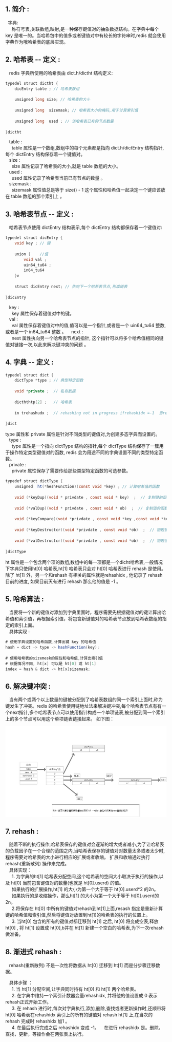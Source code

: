 ## 1. 简介 : 
&nbsp;&nbsp;字典:    
&nbsp;&nbsp;&nbsp;&nbsp; 称符号表,关联数组,映射,是一种保存键值对的抽象数据结构。在字典中每个 key 是唯一的。当哈希包中的值多或者键值对中有较长的字符串时,redis 就会使用字典作为哦哈希表的底层实现。

## 2. 哈希表 -- 定义 : 
&nbsp;&nbsp; redis 字典所使用的哈希表由 dict.h/dictht 结构定义:
```java
typedel struct dictht {
    dicEntry table ; // 哈希表数组

    unsigned long size; // 哈希表的大小

    unsigned long  sizemask; // 哈希表大小的掩码,用于计算索引值

    unsigned long  used ; // 该哈希表已有的节点数量

}dictht
```
&nbsp;&nbsp; table :   
&nbsp;&nbsp;&nbsp;&nbsp; table 属性是一个数组,数组中的每个元素都是指向 dict.h/dictEntry 结构指针,每个 dictEntry 结构保存着一个键值对。   
&nbsp;&nbsp; size :   
&nbsp;&nbsp;&nbsp;&nbsp; size 属性记录了哈希表的大小,就是 table 数组的大小。  
&nbsp;&nbsp; used :   
&nbsp;&nbsp;&nbsp;&nbsp; used 属性记录了哈希表当前已有节点的数量 。     
&nbsp;&nbsp; sizemask :   
&nbsp;&nbsp;&nbsp;&nbsp; sizemask 属性值总是等于 size() - 1 这个属性和哈希值一起决定一个键应该放在 table 数组的那个索引上 。     


## 3. 哈希表节点 -- 定义 : 
&nbsp;&nbsp; 哈希表节点使用 dictEntry 结构表示,每个 dictEntry 结构都保存着一个键值对:
```java
typedel struct dicEntry {
    void key ; // 键

    union {    //值
        void val ;
        uin64_tu64 ;
        in64_tu64
    }v

    struct dicEntry next; // 执向下一个哈希表节点,形成链表

}dicEntry
```
&nbsp;&nbsp; key :   
&nbsp;&nbsp;&nbsp;&nbsp; key 属性保存着键值对中的键。      
&nbsp;&nbsp; val :   
&nbsp;&nbsp;&nbsp;&nbsp; val 属性保存着键值对中的值,值可以是一个指针,或者是一个   uin64_tu64 整数, 或者是一个   in64_tu64 整数 。
&nbsp;&nbsp; next :     
&nbsp;&nbsp;&nbsp;&nbsp; next 属性执向另一个哈希表节点的指针, 这个指针可以将多个哈希值相同的键值对链接一次,以此来解决键冲突的问题 。   

## 4. 字典 -- 定义 : 
```java
typedel struct dict {
    dictType *type ; // 典型特定函数

    void *private ;  // 私有数据

    dicththtp[2] ;   // 哈希表

    in trehashudx ;  // rehashing not in progress ifrehashidx =-1  当rehash不在进时,值为 -1

}dict
```
type 属性和 private 属性是针对不同类型的键值对,为创建多态字典而设置的。   
&nbsp;&nbsp; type :   
&nbsp;&nbsp;&nbsp;&nbsp; type 属性是一个指向 dictType 结构的指针,每个 dictType 结构保存了一簇用于操作特定类型键值对的函数, redis 会为用途不同的字典设置不同的类型特定函数。       
&nbsp;&nbsp; private :      
&nbsp;&nbsp;&nbsp;&nbsp; private 属性保存了需要传给那些类型特定函数的可选参数。  
```java
typedef struct dictType {
    unsigned  ht(*heshFunction)(const void *key) ; // 计算哈希值的函数

    void (*keyDup)(void * privdate , const void * key)  ;  // 复制键的函数
    
    void (*valDup)(void * privdate , const void * ob)  ;  // 复制值的函数

    void (*keyCompare)(void *privdate , const void *key ,const void *key2)  ;  // 对比键的函数

    void (*keyDestructcr)(void *privdate , const void *ob)  ;  // 销毁键函数

    void (*valDestructcr)(void *privdate , const void *ob)  ;  // 销毁值ht函数

}dictType
```
ht 属性是一个包含两个项的数组,数组中的每一项都是一个dicht哈希表,一般情况下字典只使用ht[0] 哈希表,ht[1] 哈希表只会对 ht[0]  哈希表进行 rehash 是使用。除了 ht[1] 外，另一个和rehash 有相关的属性就是rehashidx , 他记录了 rehash 目前的进度, 如果目前灭有进行 rehash 那么他的值是  -1 。    


## 5. 哈希算法 : 
&nbsp;&nbsp;  当要将一个新的键值对添加到字典里面时，程序需要先根据键值对的键计算出哈希值和索引值，再根据索引值，将包含新键值对的哈希表节点放到哈希表数组的指定的索引上面。    
&nbsp;&nbsp;  具体实现 :
```java
# 使用字典设置的哈希函数,计算出键 key 的哈希值
hash = dict -> type -> hashFunction(key);

# 使用哈希表的sizemesk的属性和哈希值,计算出索引值
# 根据情况不同, ht[x] 可以是 ht[0] 或 ht[1]
index = hash & dict -> ht[x]sizemask;

```

## 6. 解决键冲突 : 
&nbsp;&nbsp;  当有两个或两个以上数量的键被分配到了哈希表数组的同一个索引上面时,称为键发生了冲突。redis 的哈希表使用链地址法来解决键冲突,每个哈希表节点有有一个next指针,多个哈希表节点可以使用指针构成一个单项链表,被分配到同一个索引上的多个节点可以用这个单项链表链接起来。 如下图： 

![avatar](./static/键值对冲突.png
)

## 7. rehash : 
&nbsp;&nbsp;  随着不断的执行操作,哈希表保存的键值对会逐渐的增大或者减小,为了让哈希表的负载因子在一个合理的范围之内,当哈希表保存的键值对对数量太多或者太少时,程序需要对哈希表的大小进行相应的扩展或者收缩。
扩展和收缩通过执行 rehash(重新散列) 操作来完成。   
&nbsp;&nbsp;  具体实现：  
&nbsp;&nbsp;&nbsp;&nbsp; 1. 为字典的ht[1] 哈希表分配空间,这个哈希表的空间大小取决于执行的操作,以及 ht[0] 当前包含键值对的数量(也就是 ht[0].userd) 的值。   
&nbsp;&nbsp;&nbsp;&nbsp; 如果执行的扩展操作,ht[1] 的大小为第一个大于等于 ht[0].userd*2 的2n。  
&nbsp;&nbsp;&nbsp;&nbsp; 如果执行的是收缩操作，那么ht[1] 的大小为第一个大于等于 ht[0].userd的2n。   
&nbsp;&nbsp;&nbsp;&nbsp; 2.将保存在 ht[0] 中所有的键值对rehash到ht[1]上面,resash 指定是重新计算键的哈希值和索引值,然后将键值对放置到ht[1]的哈希表的执行的位置上。       
&nbsp;&nbsp;&nbsp;&nbsp; 3. 当ht[0] 包含的所有的键值对都迁移到 ht[1] 之后, ht[0] 将变成空表,释放  ht[0] , 将 ht[1] 设置成  ht[0],b并在 ht[1]  新建一个空白的哈希表,为下一次rehash 做准备。

## 8. 渐进式 rehash : 
&nbsp;&nbsp; rehash(重新散列) 不是一次性将数据从  ht[0] 迁移到 ht[1]  而是分步骤迁移数据。

&nbsp;&nbsp; 具体步骤 ：  
&nbsp;&nbsp;&nbsp;&nbsp;  1. 当 ht[1] 分配空间,让字典同时持有  ht[0]  和  ht[1] 两个哈希表。      
&nbsp;&nbsp;&nbsp;&nbsp;  2. 在字典中维持一个索引计数器变量rehashidx, 并将他的值设置成 0 表示rehash正式开始工作。     
&nbsp;&nbsp;&nbsp;&nbsp;  3. 在 rehash 进行时,每次对字典执行,添加,删除,查找或者更新操作时,还顺带将   ht[0]  哈希表在rehashidx 索引上的所有的键值对 rehash ht[1] 上,在当次的 rehash 完成时 rehashidx 加1 。  
&nbsp;&nbsp;&nbsp;&nbsp;  4. 在最后执行完成之后 rehashidx 变成 -1。
&nbsp;&nbsp; 在进行 rehashidx 是。删除，查找，更新，等操作会在两张表上执行。